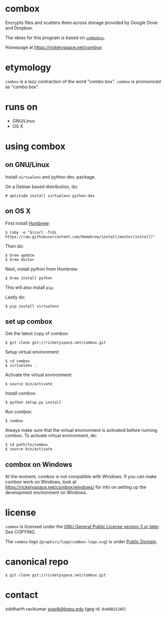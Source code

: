 # combox

Encrypts files and scatters them across storage provided by Google
Drive and Dropbox.

The ideas for this program is based on [`combobox`][1].

Homepage at <https://ricketyspace.net/combox>


[1]: https://bitbucket.org/bgsucodeloverslab/combobox

# etymology

`combox` is a lazy contraction of the word "combo box". `combox` is
pronounced as "combo box".

# runs on

 - GNU/Linux
 - OS X

# using combox

## on GNU/Linux

Install `virtualenv` and python dev. package.

On a Debian based distribution, do:

    # aptitude install virtualenv python-dev

## on OS X

First install [Hombrew][brew.sh]:

    $ ruby -e "$(curl -fsSL https://raw.githubusercontent.com/Homebrew/install/master/install)"

Then do:

    $ brew update
    $ brew doctor

[brew.sh]: http://brew.sh/

Next, install python from Hombrew:

    $ brew install python

This will also install `pip`.

Lastly do:

    $ pip install virtualenv


## set up combox

Get the latest copy of combox:

    $ git clone git://ricketyspace.net/combox.git

Setup virtual environment:

    $ cd combox
    $ virtualenv .

Activate the virtual environment:

    $ source bin/activate

Install combox:

    $ python setup.py install

Run combox:

    $ combox

Always make sure that the virtual environment is activated before
running combox. To activate virtual environment, do:

    $ cd path/to/combox
    $ source bin/activate


## combox on Windows

At the moment, combox is not compatible with Windows. If you can make
combox work on Windows, look at
<https://ricketyspace.net/combox/windows/> for info on setting up the
development environment on Windows.

# license

`combox` is licensed under the
[GNU General Public License version 3 or later][gpl]. See COPYING.

The `combox` logo (`graphics/logo/combox-logo.svg`) is under [Public Domain][pd].

[gpl]: https://gnu.org/licenses/gpl-3.0.txt
[pd]: https://creativecommons.org/publicdomain/zero/1.0/

# canonical repo

    $ git clone git://ricketyspace.net/combox.git

# contact

siddharth ravikumar <sravik@bgsu.edu> (gpg id: `0x00B252AF`)
